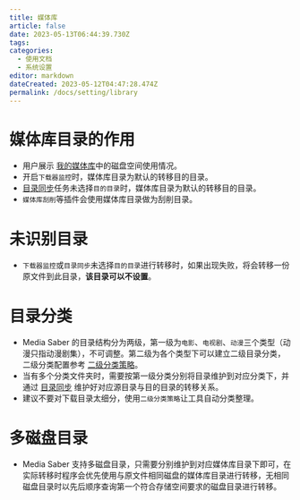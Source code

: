 ```yaml
---
title: 媒体库
article: false
date: 2023-05-13T06:44:39.730Z
tags:
categories: 
  - 使用文档
  - 系统设置
editor: markdown
dateCreated: 2023-05-12T04:47:28.474Z
permalink: /docs/setting/library
---
```


# 媒体库目录的作用

- 用户展示 [我的媒体库](/docs/use/media_library/)中的磁盘空间使用情况。
- 开启`下载器监控`时，媒体库目录为默认的转移目的目录。
- [目录同步](/docs/setting/directorysync/)任务未选择`目的目录`时，媒体库目录为默认的转移目的目录。
- `媒体库刮削`等插件会使用媒体库目录做为刮削目录。

# 未识别目录

- `下载器监控`或`目录同步`未选择`目的目录`进行转移时，如果出现失败，将会转移一份原文件到此目录，**该目录可以不设置**。

# 目录分类

- Media Saber 的目录结构分为两级，第一级为`电影`、`电视剧`、`动漫`三个类型（动漫只指动漫剧集），不可调整。第二级为各个类型下可以建立二级目录分类，二级分类配置参考 [二级分类策略](/docs/setting/base/#媒体)。
- 当有多个分类文件夹时，需要按第一级分类分别将目录维护到对应分类下，并通过 [目录同步](/docs/setting/directorysync/) 维护好对应源目录与目的目录的转移关系。
- 建议不要对下载目录太细分，使用`二级分类策略`让工具自动分类整理。

# 多磁盘目录

- Media Saber 支持多磁盘目录，只需要分别维护到对应媒体库目录下即可，在实际转移时程序会优先使用与原文件相同磁盘的媒体库目录进行转移，无相同磁盘目录时以先后顺序查询第一个符合存储空间要求的磁盘目录进行转移。
